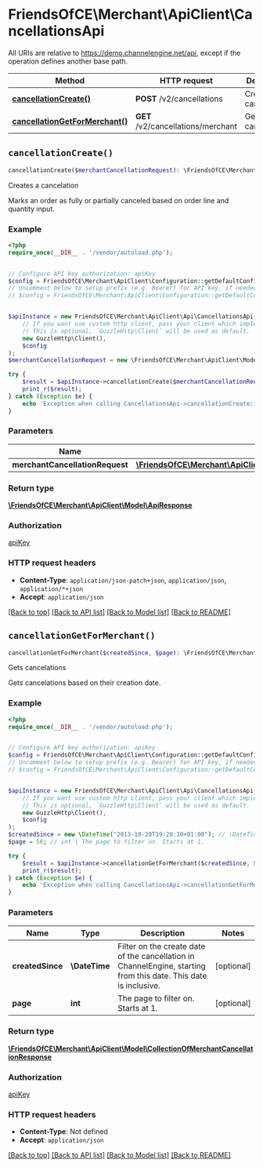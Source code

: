# FriendsOfCE\Merchant\ApiClient\CancellationsApi

All URIs are relative to https://demo.channelengine.net/api, except if the operation defines another base path.

| Method | HTTP request | Description |
| ------------- | ------------- | ------------- |
| [**cancellationCreate()**](CancellationsApi.md#cancellationCreate) | **POST** /v2/cancellations | Creates a cancelation |
| [**cancellationGetForMerchant()**](CancellationsApi.md#cancellationGetForMerchant) | **GET** /v2/cancellations/merchant | Gets cancelations |


## `cancellationCreate()`

```php
cancellationCreate($merchantCancellationRequest): \FriendsOfCE\Merchant\ApiClient\Model\ApiResponse
```

Creates a cancelation

Marks an order as fully or partially canceled based on order line and quantity input.

### Example

```php
<?php
require_once(__DIR__ . '/vendor/autoload.php');


// Configure API key authorization: apiKey
$config = FriendsOfCE\Merchant\ApiClient\Configuration::getDefaultConfiguration()->setApiKey('apikey', 'YOUR_API_KEY');
// Uncomment below to setup prefix (e.g. Bearer) for API key, if needed
// $config = FriendsOfCE\Merchant\ApiClient\Configuration::getDefaultConfiguration()->setApiKeyPrefix('apikey', 'Bearer');


$apiInstance = new FriendsOfCE\Merchant\ApiClient\Api\CancellationsApi(
    // If you want use custom http client, pass your client which implements `GuzzleHttp\ClientInterface`.
    // This is optional, `GuzzleHttp\Client` will be used as default.
    new GuzzleHttp\Client(),
    $config
);
$merchantCancellationRequest = new \FriendsOfCE\Merchant\ApiClient\Model\MerchantCancellationRequest(); // \FriendsOfCE\Merchant\ApiClient\Model\MerchantCancellationRequest

try {
    $result = $apiInstance->cancellationCreate($merchantCancellationRequest);
    print_r($result);
} catch (Exception $e) {
    echo 'Exception when calling CancellationsApi->cancellationCreate: ', $e->getMessage(), PHP_EOL;
}
```

### Parameters

| Name | Type | Description  | Notes |
| ------------- | ------------- | ------------- | ------------- |
| **merchantCancellationRequest** | [**\FriendsOfCE\Merchant\ApiClient\Model\MerchantCancellationRequest**](../Model/MerchantCancellationRequest.md)|  | [optional] |

### Return type

[**\FriendsOfCE\Merchant\ApiClient\Model\ApiResponse**](../Model/ApiResponse.md)

### Authorization

[apiKey](../../README.md#apiKey)

### HTTP request headers

- **Content-Type**: `application/json-patch+json`, `application/json`, `application/*+json`
- **Accept**: `application/json`

[[Back to top]](#) [[Back to API list]](../../README.md#endpoints)
[[Back to Model list]](../../README.md#models)
[[Back to README]](../../README.md)

## `cancellationGetForMerchant()`

```php
cancellationGetForMerchant($createdSince, $page): \FriendsOfCE\Merchant\ApiClient\Model\CollectionOfMerchantCancellationResponse
```

Gets cancelations

Gets cancelations based on their creation date.

### Example

```php
<?php
require_once(__DIR__ . '/vendor/autoload.php');


// Configure API key authorization: apiKey
$config = FriendsOfCE\Merchant\ApiClient\Configuration::getDefaultConfiguration()->setApiKey('apikey', 'YOUR_API_KEY');
// Uncomment below to setup prefix (e.g. Bearer) for API key, if needed
// $config = FriendsOfCE\Merchant\ApiClient\Configuration::getDefaultConfiguration()->setApiKeyPrefix('apikey', 'Bearer');


$apiInstance = new FriendsOfCE\Merchant\ApiClient\Api\CancellationsApi(
    // If you want use custom http client, pass your client which implements `GuzzleHttp\ClientInterface`.
    // This is optional, `GuzzleHttp\Client` will be used as default.
    new GuzzleHttp\Client(),
    $config
);
$createdSince = new \DateTime("2013-10-20T19:20:30+01:00"); // \DateTime | Filter on the create date of the cancellation in ChannelEngine, starting from this date. This date is inclusive.
$page = 56; // int | The page to filter on. Starts at 1.

try {
    $result = $apiInstance->cancellationGetForMerchant($createdSince, $page);
    print_r($result);
} catch (Exception $e) {
    echo 'Exception when calling CancellationsApi->cancellationGetForMerchant: ', $e->getMessage(), PHP_EOL;
}
```

### Parameters

| Name | Type | Description  | Notes |
| ------------- | ------------- | ------------- | ------------- |
| **createdSince** | **\DateTime**| Filter on the create date of the cancellation in ChannelEngine, starting from this date. This date is inclusive. | [optional] |
| **page** | **int**| The page to filter on. Starts at 1. | [optional] |

### Return type

[**\FriendsOfCE\Merchant\ApiClient\Model\CollectionOfMerchantCancellationResponse**](../Model/CollectionOfMerchantCancellationResponse.md)

### Authorization

[apiKey](../../README.md#apiKey)

### HTTP request headers

- **Content-Type**: Not defined
- **Accept**: `application/json`

[[Back to top]](#) [[Back to API list]](../../README.md#endpoints)
[[Back to Model list]](../../README.md#models)
[[Back to README]](../../README.md)
